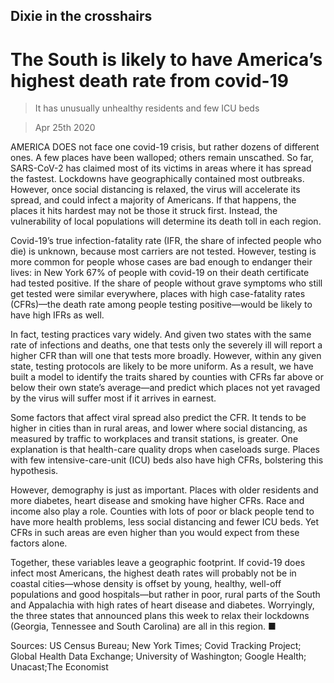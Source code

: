 ## Dixie in the crosshairs

# The South is likely to have America’s highest death rate from covid-19

> It has unusually unhealthy residents and few ICU beds

> Apr 25th 2020

AMERICA DOES not face one covid-19 crisis, but rather dozens of different ones. A few places have been walloped; others remain unscathed. So far, SARS-CoV-2 has claimed most of its victims in areas where it has spread the fastest. Lockdowns have geographically contained most outbreaks. However, once social distancing is relaxed, the virus will accelerate its spread, and could infect a majority of Americans. If that happens, the places it hits hardest may not be those it struck first. Instead, the vulnerability of local populations will determine its death toll in each region.

Covid-19’s true infection-fatality rate (IFR, the share of infected people who die) is unknown, because most carriers are not tested. However, testing is more common for people whose cases are bad enough to endanger their lives: in New York 67% of people with covid-19 on their death certificate had tested positive. If the share of people without grave symptoms who still get tested were similar everywhere, places with high case-fatality rates (CFRs)—the death rate among people testing positive—would be likely to have high IFRs as well.

In fact, testing practices vary widely. And given two states with the same rate of infections and deaths, one that tests only the severely ill will report a higher CFR than will one that tests more broadly. However, within any given state, testing protocols are likely to be more uniform. As a result, we have built a model to identify the traits shared by counties with CFRs far above or below their own state’s average—and predict which places not yet ravaged by the virus will suffer most if it arrives in earnest.

Some factors that affect viral spread also predict the CFR. It tends to be higher in cities than in rural areas, and lower where social distancing, as measured by traffic to workplaces and transit stations, is greater. One explanation is that health-care quality drops when caseloads surge. Places with few intensive-care-unit (ICU) beds also have high CFRs, bolstering this hypothesis.

However, demography is just as important. Places with older residents and more diabetes, heart disease and smoking have higher CFRs. Race and income also play a role. Counties with lots of poor or black people tend to have more health problems, less social distancing and fewer ICU beds. Yet CFRs in such areas are even higher than you would expect from these factors alone.

Together, these variables leave a geographic footprint. If covid-19 does infect most Americans, the highest death rates will probably not be in coastal cities—whose density is offset by young, healthy, well-off populations and good hospitals—but rather in poor, rural parts of the South and Appalachia with high rates of heart disease and diabetes. Worryingly, the three states that announced plans this week to relax their lockdowns (Georgia, Tennessee and South Carolina) are all in this region. ■

Sources: US Census Bureau; New York Times; Covid Tracking Project; Global Health Data Exchange; University of Washington; Google Health; Unacast;The Economist